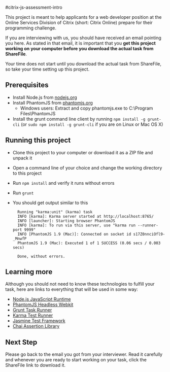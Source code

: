 #citrix-js-assessment-intro

This project is meant to help applicants for a web developer position at the Online Services Division of Citrix (short: Citrix Online) prepare for their programming challenge.

If you are interviewing with us, you should have received an email pointing you here.
As stated in that email, it is important that you **get this project working on your computer before you download the actual task from ShareFile**.

Your time does not start until you download the actual task from ShareFile, so take your time setting up this project.

## Prerequisites
- Install Node.js from [nodejs.org](http://nodejs.org/download/)
- Install PhantomJS from [phantomjs.org](http://phantomjs.org/download.html)
	- Windows users: Extract and copy phantomjs.exe to C:\Program Files\PhantomJS
- Install the grunt command line client by running ```npm install -g grunt-cli``` (or ```sudo npm install -g grunt-cli``` if you are on Linux or Mac OS X)

## Running this project
- Clone this project to your computer or download it as a ZIP file and unpack it
- Open a command line of your choice and change the working directory to this project
- Run ```npm install``` and verify it runs without errors
- Run ```grunt```
- You should get output similar to this

        Running "karma:unit" (karma) task
        INFO [karma]: Karma server started at http://localhost:8765/
        INFO [launcher]: Starting browser PhantomJS
        INFO [karma]: To run via this server, use "karma run --runner-port 9999"
        INFO [PhantomJS 1.9 (Mac)]: Connected on socket id s17Z0nnciOfl9-_MnwfP
        PhantomJS 1.9 (Mac): Executed 1 of 1 SUCCESS (0.06 secs / 0.003 secs)

        Done, without errors.

## Learning more
Although you should not need to know these technologies to fulfill your task, here are links to everything that will be used in some way:

- [Node.js JavaScript Runtime](http://nodejs.org)
- [PhantomJS Headless Webkit](http://phantomjs.org/)
- [Grunt Task Runner](http://gruntjs.com)
- [Karma Test Runner](http://karma-runner.github.io)
- [Jasmine Test Framework](http://pivotal.github.io/jasmine)
- [Chai Assertion Library](http://chaijs.com)

## Next Step
Please go back to the email you got from your interviewer.
Read it carefully and whenever you are ready to start working on your task,
click the ShareFile link to download it.